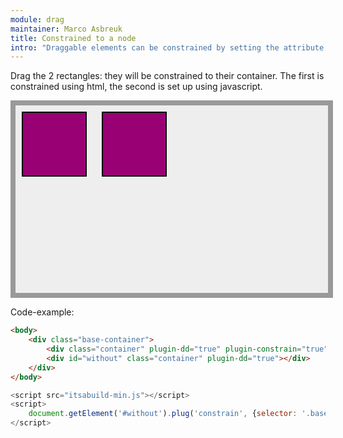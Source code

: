```yaml
---
module: drag
maintainer: Marco Asbreuk
title: Constrained to a node
intro: "Draggable elements can be constrained by setting the attribute <b>constrain-selector=\"css-selector\"</b>, or using javascript by using <b>node.plugin(ITSA.Plugins.NodeConstrain, {selector: 'css-selector'})</b>. The plugin does nothing more than add the right attribute to the draggable Element, and it just works.</b>"
---
```


<style type="text/css">
    .base-container {
        width: 500px;
        height: 300px;
        background-color: #EEE;
        border: solid 8px #999;
        margin-bottom: 1em;
    }
    .container {
        margin: 10px;
        height: 100px;
        width: 100px;
        background-color: #990073;
        border: 2px solid #000;
        display: inline-block;
        *display: inline;
        *zoom: 1;
    }
</style>

Drag the 2 rectangles: they will be constrained to their container. The first is constrained using html, the second is set up using javascript.

<div class="base-container">
    <div class="container" plugin-dd="true" plugin-constrain="true" constrain-selector=".base-container"></div>
    <div id="without" class="container" plugin-dd="true"></div>
</div>

<p class="spaced">Code-example:</p>

```html
<body>
    <div class="base-container">
        <div class="container" plugin-dd="true" plugin-constrain="true" constrain-selector=".base-container"></div>
        <div id="without" class="container" plugin-dd="true"></div>
    </div>
</body>
```

```js
<script src="itsabuild-min.js"></script>
<script>
    document.getElement('#without').plug('constrain', {selector: '.base-container'});
</script>
```

<script src="../../dist/itsabuild.js"></script>
<script>
    document.getElement('#without').plug('constrain', {selector: '.base-container'});
</script>
